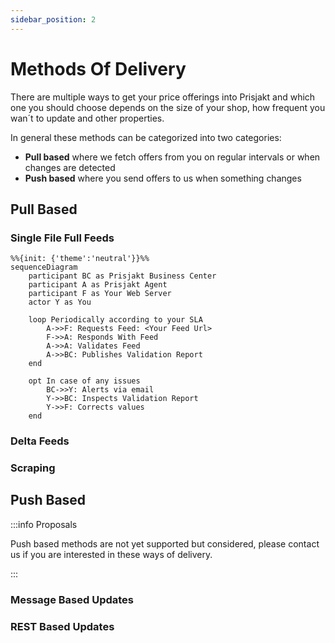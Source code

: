 ```yaml
---
sidebar_position: 2
---
```


# Methods Of Delivery

There are multiple ways to get your price offerings into Prisjakt and which one you should choose depends on the size of your shop, how frequent you wan´t to update and other properties.

In general these methods can be categorized into two categories:

- **Pull based** where we fetch offers from you on regular intervals or when changes are detected
- **Push based** where you send offers to us when something changes


## Pull Based

### Single File Full Feeds

```mermaid
%%{init: {'theme':'neutral'}}%%
sequenceDiagram
    participant BC as Prisjakt Business Center
    participant A as Prisjakt Agent
    participant F as Your Web Server
    actor Y as You

    loop Periodically according to your SLA
        A->>F: Requests Feed: <Your Feed Url>
        F->>A: Responds With Feed
        A->>A: Validates Feed
        A->>BC: Publishes Validation Report
    end

    opt In case of any issues
        BC->>Y: Alerts via email
        Y->>BC: Inspects Validation Report
        Y->>F: Corrects values
    end    
```

### Delta Feeds

### Scraping

## Push Based

:::info Proposals

Push based methods are not yet supported but considered, please contact us if you are interested in these ways of delivery.

:::

### Message Based Updates

### REST Based Updates